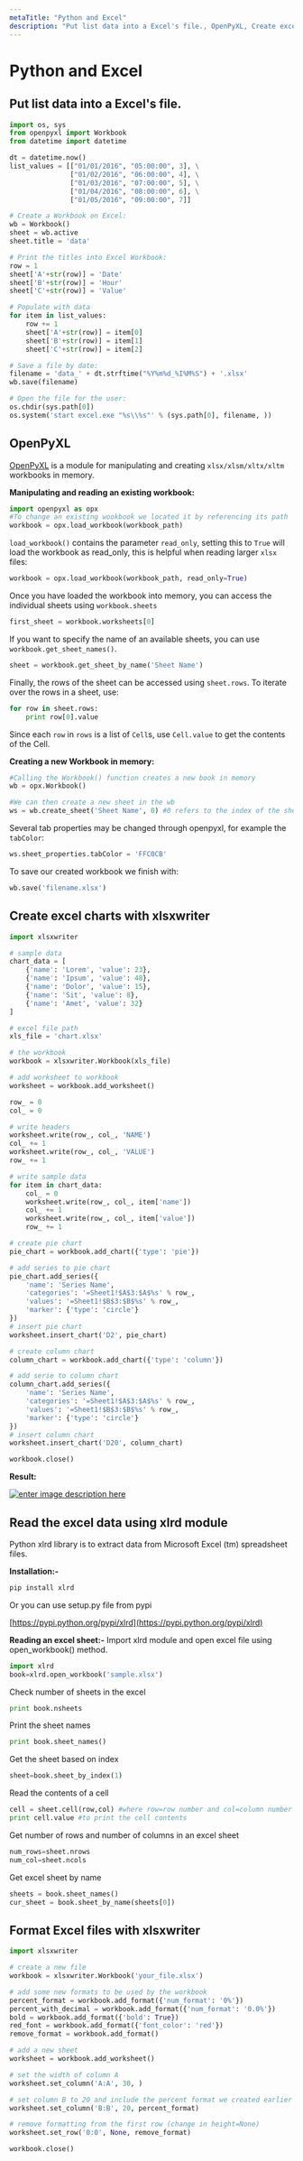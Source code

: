 ```yaml
---
metaTitle: "Python and Excel"
description: "Put list data into a Excel's file., OpenPyXL, Create excel charts with xlsxwriter, Read the excel data using xlrd module, Format Excel files with xlsxwriter"
---
```


# Python and Excel



## Put list data into a Excel's file.


```py
import os, sys
from openpyxl import Workbook
from datetime import datetime

dt = datetime.now()
list_values = [["01/01/2016", "05:00:00", 3], \
               ["01/02/2016", "06:00:00", 4], \
               ["01/03/2016", "07:00:00", 5], \
               ["01/04/2016", "08:00:00", 6], \
               ["01/05/2016", "09:00:00", 7]]

# Create a Workbook on Excel:
wb = Workbook()
sheet = wb.active
sheet.title = 'data'

# Print the titles into Excel Workbook:
row = 1
sheet['A'+str(row)] = 'Date'
sheet['B'+str(row)] = 'Hour'
sheet['C'+str(row)] = 'Value'

# Populate with data
for item in list_values:
    row += 1
    sheet['A'+str(row)] = item[0]
    sheet['B'+str(row)] = item[1]
    sheet['C'+str(row)] = item[2]

# Save a file by date:
filename = 'data_' + dt.strftime("%Y%m%d_%I%M%S") + '.xlsx'
wb.save(filename)

# Open the file for the user:
os.chdir(sys.path[0])
os.system('start excel.exe "%s\\%s"' % (sys.path[0], filename, ))

```



## OpenPyXL


[OpenPyXL](http://openpyxl.readthedocs.io/en/default/) is a module for manipulating and creating `xlsx/xlsm/xltx/xltm` workbooks in memory.

**Manipulating and reading an existing workbook:**

```py
import openpyxl as opx
#To change an existing wookbook we located it by referencing its path
workbook = opx.load_workbook(workbook_path)

```

`load_workbook()` contains the parameter `read_only`, setting this to `True` will load the workbook as read_only, this is helpful when reading larger `xlsx` files:

```py
workbook = opx.load_workbook(workbook_path, read_only=True)

```

Once you have loaded the workbook into memory, you can access the individual sheets using `workbook.sheets`

```py
first_sheet = workbook.worksheets[0]

```

If you want to specify the name of an available sheets, you can use `workbook.get_sheet_names()`.

```py
sheet = workbook.get_sheet_by_name('Sheet Name')

```

Finally, the rows of the sheet can be accessed using `sheet.rows`.  To iterate over the rows in a sheet, use:

```py
for row in sheet.rows:
    print row[0].value

```

Since each `row` in `rows` is a list of `Cell`s, use `Cell.value` to get the contents of the Cell.

**Creating a new Workbook in memory:**

```py
#Calling the Workbook() function creates a new book in memory
wb = opx.Workbook()

#We can then create a new sheet in the wb
ws = wb.create_sheet('Sheet Name', 0) #0 refers to the index of the sheet order in the wb

```

Several tab properties may be changed through openpyxl, for example the `tabColor`:

```py
ws.sheet_properties.tabColor = 'FFC0CB'

```

To save our created workbook we finish with:

```py
wb.save('filename.xlsx')

```



## Create excel charts with xlsxwriter


```py
import xlsxwriter

# sample data
chart_data = [
    {'name': 'Lorem', 'value': 23},
    {'name': 'Ipsum', 'value': 48},
    {'name': 'Dolor', 'value': 15},
    {'name': 'Sit', 'value': 8},
    {'name': 'Amet', 'value': 32}
]

# excel file path
xls_file = 'chart.xlsx'

# the workbook
workbook = xlsxwriter.Workbook(xls_file)

# add worksheet to workbook
worksheet = workbook.add_worksheet()

row_ = 0
col_ = 0

# write headers
worksheet.write(row_, col_, 'NAME')
col_ += 1
worksheet.write(row_, col_, 'VALUE')
row_ += 1

# write sample data 
for item in chart_data:
    col_ = 0
    worksheet.write(row_, col_, item['name'])
    col_ += 1
    worksheet.write(row_, col_, item['value'])
    row_ += 1

# create pie chart
pie_chart = workbook.add_chart({'type': 'pie'})

# add series to pie chart
pie_chart.add_series({
    'name': 'Series Name',
    'categories': '=Sheet1!$A$3:$A$%s' % row_,
    'values': '=Sheet1!$B$3:$B$%s' % row_,
    'marker': {'type': 'circle'}
})
# insert pie chart
worksheet.insert_chart('D2', pie_chart)

# create column chart
column_chart = workbook.add_chart({'type': 'column'})

# add serie to column chart
column_chart.add_series({
    'name': 'Series Name',
    'categories': '=Sheet1!$A$3:$A$%s' % row_,
    'values': '=Sheet1!$B$3:$B$%s' % row_,
    'marker': {'type': 'circle'}
})
# insert column chart
worksheet.insert_chart('D20', column_chart)

workbook.close()

```

**Result:**

[<img src="http://i.stack.imgur.com/D3sta.png" alt="enter image description here" />](http://i.stack.imgur.com/D3sta.png)



## Read the excel data using xlrd module


Python xlrd library is to extract data from Microsoft Excel (tm) spreadsheet files.

**Installation:-**

```py
pip install xlrd

```

Or you can use setup.py file from pypi

[https://pypi.python.org/pypi/xlrd](https://pypi.python.org/pypi/xlrd)

**Reading an excel sheet:-**
Import xlrd module and open excel file using open_workbook() method.

```py
import xlrd
book=xlrd.open_workbook('sample.xlsx')

```

Check number of sheets in the excel

```py
print book.nsheets

```

Print the sheet names

```py
print book.sheet_names()

```

Get the sheet based on index

```py
sheet=book.sheet_by_index(1)

```

Read the contents of a cell

```py
cell = sheet.cell(row,col) #where row=row number and col=column number
print cell.value #to print the cell contents

```

Get number of rows and number of columns in an excel sheet

```py
num_rows=sheet.nrows
num_col=sheet.ncols

```

Get excel sheet by name

```py
sheets = book.sheet_names()
cur_sheet = book.sheet_by_name(sheets[0])

```



## Format Excel files with xlsxwriter


```py
import xlsxwriter

# create a new file 
workbook = xlsxwriter.Workbook('your_file.xlsx')

# add some new formats to be used by the workbook 
percent_format = workbook.add_format({'num_format': '0%'})
percent_with_decimal = workbook.add_format({'num_format': '0.0%'})
bold = workbook.add_format({'bold': True})
red_font = workbook.add_format({'font_color': 'red'})
remove_format = workbook.add_format()

# add a new sheet 
worksheet = workbook.add_worksheet() 

# set the width of column A 
worksheet.set_column('A:A', 30, )

# set column B to 20 and include the percent format we created earlier 
worksheet.set_column('B:B', 20, percent_format)

# remove formatting from the first row (change in height=None) 
worksheet.set_row('0:0', None, remove_format)

workbook.close()

```

